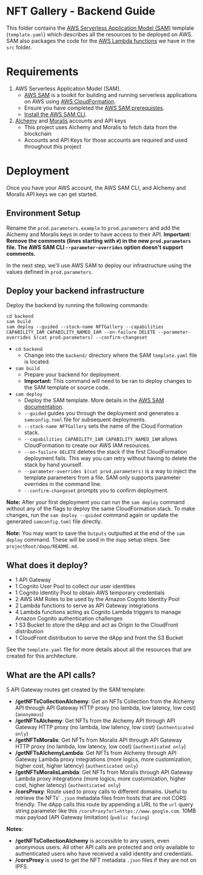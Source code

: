 # NFT Gallery - Backend Guide

This folder contains the [AWS Serverless Application Model (SAM)](https://aws.amazon.com/serverless/sam/) template (`template.yaml`) which describes all the resources to be deployed on AWS. SAM also packages the code for the [AWS Lambda functions](https://aws.amazon.com/lambda/) we have in the `src` folder.

# Requirements

1. AWS Serverless Application Model (SAM).
   - [AWS SAM](https://docs.aws.amazon.com/serverless-application-model/latest/developerguide/what-is-sam.html) is a toolkit for building and running serverless applications on AWS using [AWS CloudFormation](https://aws.amazon.com/cloudformation/).
   - Ensure you have completed the [AWS SAM prerequistes](https://docs.aws.amazon.com/serverless-application-model/latest/developerguide/prerequisites.html).
   - [Install the AWS SAM CLI](https://docs.aws.amazon.com/serverless-application-model/latest/developerguide/install-sam-cli.html).
2. [Alchemy](https://www.alchemy.com/) and [Moralis](https://moralis.io/) accounts and API keys
   - This project uses Alchemy and Moralis to fetch data from the blockchain
   - Accounts and API Keys for those accounts are required and used throughout this project

# Deployment

Once you have your AWS account, the AWS SAM CLI, and Alchemy and Moralis API keys we can get started.

## Environment Setup

Rename the `prod.parameters.example` to `prod.parameters` and add the Alchemy and Moralis keys in order to have access to their API. **Important: Remove the comments (lines starting with `#`) in the new `prod.parameters` file. The AWS SAM CLI `--parameter-overrides` option doesn't support comments.**

In the next step, we'll use AWS SAM to deploy our infrastructure using the values defined in `prod.parameters`.

## Deploy your backend infrastructure

Deploy the backend by running the following commands:

```
cd backend
sam build
sam deploy --guided --stack-name NFTGallery --capabilities CAPABILITY_IAM CAPABILITY_NAMED_IAM --on-failure DELETE --parameter-overrides $(cat prod.parameters) --confirm-changeset
```

- `cd backend`
  - Change into the `backend/` directory where the SAM `template.yaml` file is located.
- `sam build`
  - Prepare your backend for deployment.
  - **Important:** This command will need to be ran to deploy changes to the SAM template or source code.
- `sam deploy`
  - Deploy the SAM template. More details in the [AWS SAM documentation](https://docs.aws.amazon.com/serverless-application-model/latest/developerguide/using-sam-cli-deploy.html).
  - `--guided` guides you through the deployment and generates a `samconfig.toml` file for subsequent deployments.
  - `--stack-name NFTGallery` sets the name of the Cloud Formation stack.
  - `--capabilities CAPABILITY_IAM CAPABILITY_NAMED_IAM` allows CloudFormation to create our AWS IAM resources.
  - `--on-failure DELETE` deletes the stack if the first CloudFormation deployment fails. This way you can retry without having to delete the stack by hand yourself.
  - `--parameter-overrides $(cat prod.parameters)` is a way to inject the template parameters from a file. SAM only supports parameter overrides in the command line.
  - `--confirm-changeset` prompts you to confirm deployment.

**Note:** After your first deployment you can run the `sam deploy` command without any of the flags to deploy the same CloudFormation stack. To make changes, run the `sam deploy --guided` command again or update the generated `samconfig.toml` file directly.

**Note:** You may want to save the `Outputs` outputted at the end of the `sam deploy` command. These will be used in the `dapp` setup steps. See `projectRoot/dapp/README.md`.

## What does it deploy?

- 1 API Gateway
- 1 Cognito User Pool to collect our user identities
- 1 Cognito Identity Pool to obtain AWS temporary credentials
- 2 AWS IAM Roles to be used by the Amazon Cognito Identity Pool
- 2 Lambda functions to serve as API Gateway integrations
- 4 Lambda functions acting as Cognito Lambda triggers to manage Amazon Cognito authentication challenges
- 1 S3 Bucket to store the dApp and act as Origin to the CloudFront distribution
- 1 CloudFront distribution to serve the dApp and front the S3 Bucket

See the `template.yaml` file for more details about all the resources that are created for this architecture.

## What are the API calls?

5 API Gateway routes get created by the SAM template:

- **/getNFTsCollectionAlchemy**: Get an NFTs Collection from the Alchemy API through API Gateway HTTP proxy (no lambda, low latency, low cost) (`anonymous`)
- **/getNFTsAlchemy**: Get NFTs from the Alchemy API through API Gateway HTTP proxy (no lambda, low latency, low cost) (`authenticated only`)
- **/getNFTsMoralis**: Get NFTs from Moralis API through API Gateway HTTP proxy (no lambda, low latency, low cost) (`authenticated only`)
- **/getNFTsAlchemyLambda**: Get NFTs from Alchemy through API Gateway Lambda proxy integrations (more logics, more customization, higher cost, higher latency) (`authenticated only`)
- **/getNFTsMoralisLambda**: Get NFTs from Moralis through API Gateway Lambda proxy integrations (more logics, more customization, higher cost, higher latency) (`authenticated only`)
- **/corsProxy**: Route used to proxy calls to different domains. Useful to retrieve the NFTs' `.json` metadata files from hosts that are not CORS friendly. The dApp calls this route by appending a URL to the `url` query string parameter like this `/corsProxy?url=https://www.google.com`. 10MB max payload (API Gateway limitation) (`public facing`)

**Notes**:

- **/getNFTsCollectionAlchemy** is accessible to any users, even anonymous users. All other API calls are protected and only available to authenticated users who have received a valid identity and credentials.
- **/corsProxy** is used to get the NFT metadata `.json` files if they are not on IPFS.
